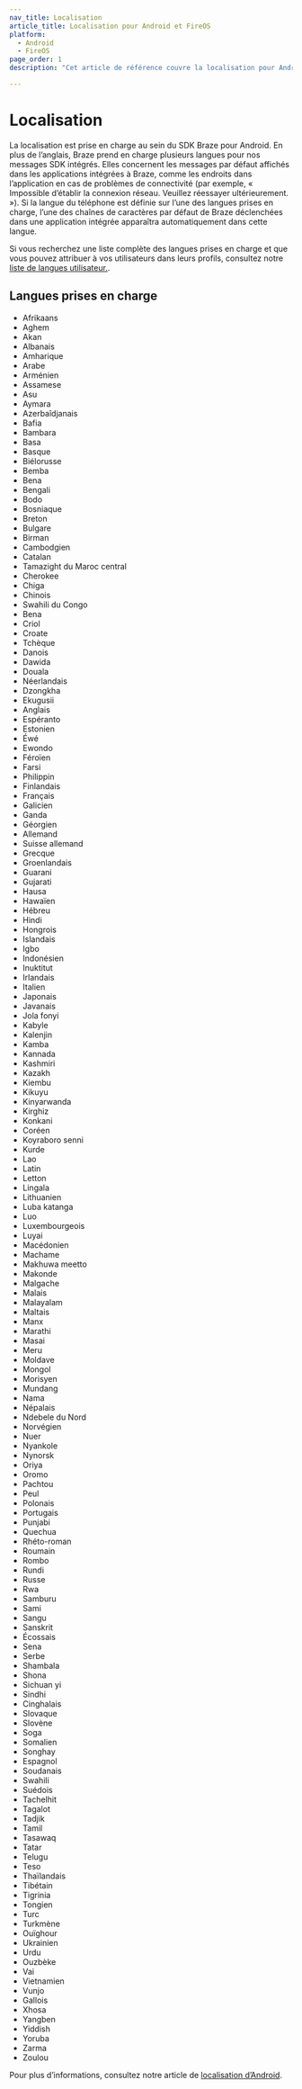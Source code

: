 ```yaml
---
nav_title: Localisation
article_title: Localisation pour Android et FireOS
platform: 
  - Android
  - FireOS
page_order: 1
description: "Cet article de référence couvre la localisation pour Android et FireOS, répertoriant toutes les langues actuellement prises en charge par Braze."

---
```


# Localisation

La localisation est prise en charge au sein du SDK Braze pour Android. En plus de l’anglais, Braze prend en charge plusieurs langues pour nos messages SDK intégrés. Elles concernent les messages par défaut affichés dans les applications intégrées à Braze, comme les endroits dans l’application en cas de problèmes de connectivité (par exemple, « Impossible d’établir la connexion réseau. Veuillez réessayer ultérieurement. »). Si la langue du téléphone est définie sur l’une des langues prises en charge, l’une des chaînes de caractères par défaut de Braze déclenchées dans une application intégrée apparaîtra automatiquement dans cette langue.

Si vous recherchez une liste complète des langues prises en charge et que vous pouvez attribuer à vos utilisateurs dans leurs profils, consultez notre [liste de langues utilisateur.][1].

## Langues prises en charge

- Afrikaans
- Aghem
- Akan
- Albanais
- Amharique
- Arabe
- Arménien
- Assamese
- Asu
- Aymara
- Azerbaîdjanais
- Bafia
- Bambara
- Basa
- Basque
- Biélorusse
- Bemba
- Bena
- Bengali
- Bodo
- Bosniaque
- Breton
- Bulgare
- Birman
- Cambodgien
- Catalan
- Tamazight du Maroc central
- Cherokee
- Chiga
- Chinois
- Swahili du Congo
- Bena
- Criol
- Croate
- Tchèque
- Danois
- Dawida
- Douala
- Néerlandais
- Dzongkha
- Ekugusii
- Anglais
- Espéranto
- Estonien
- Éwé
- Ewondo
- Féroïen
- Farsi
- Philippin
- Finlandais
- Français
- Galicien
- Ganda
- Géorgien
- Allemand
- Suisse allemand
- Grecque
- Groenlandais
- Guarani
- Gujarati
- Hausa
- Hawaïen
- Hébreu
- Hindi
- Hongrois
- Islandais
- Igbo
- Indonésien
- Inuktitut
- Irlandais
- Italien
- Japonais
- Javanais
- Jola fonyi
- Kabyle
- Kalenjin
- Kamba
- Kannada
- Kashmiri
- Kazakh
- Kiembu
- Kikuyu
- Kinyarwanda
- Kirghiz
- Konkani
- Coréen
- Koyraboro senni
- Kurde
- Lao
- Latin
- Letton
- Lingala
- Lithuanien
- Luba katanga
- Luo
- Luxembourgeois
- Luyai
- Macédonien
- Machame
- Makhuwa meetto
- Makonde
- Malgache
- Malais
- Malayalam
- Maltais
- Manx
- Marathi
- Masai
- Meru
- Moldave
- Mongol
- Morisyen
- Mundang
- Nama
- Népalais
- Ndebele du Nord
- Norvégien
- Nuer
- Nyankole
- Nynorsk
- Oriya
- Oromo
- Pachtou
- Peul
- Polonais
- Portugais
- Punjabi
- Quechua
- Rhéto-roman
- Roumain
- Rombo
- Rundi
- Russe
- Rwa
- Samburu
- Sami
- Sangu
- Sanskrit
- Écossais
- Sena
- Serbe
- Shambala
- Shona
- Sichuan yi
- Sindhi
- Cinghalais
- Slovaque
- Slovène
- Soga
- Somalien
- Songhay
- Espagnol
- Soudanais
- Swahili
- Suédois
- Tachelhit
- Tagalot
- Tadjik
- Tamil
- Tasawaq
- Tatar
- Telugu
- Teso
- Thaïlandais
- Tibétain
- Tigrinia
- Tongien
- Turc
- Turkmène
- Ouïghour
- Ukrainien
- Urdu
- Ouzbèke
- Vai
- Vietnamien
- Vunjo
- Gallois
- Xhosa
- Yangben
- Yiddish
- Yoruba
- Zarma
- Zoulou

Pour plus d’informations, consultez notre article de [localisation d’Android][3].

[3]: http://developer.android.com/guide/topics/resources/localization.html
[1]: {{site.baseurl}}/user_guide/data_and_analytics/user_data_collection/language_codes/
